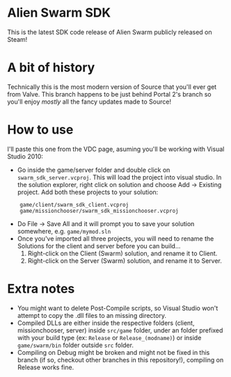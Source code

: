 # Alien Swarm SDK
This is the latest SDK code release of Alien Swarm publicly released on Steam!

# A bit of history
Technically this is the most modern version of Source that you'll ever get from Valve. This branch happens to be just behind Portal 2's branch so you'll enjoy *mostly* all the fancy updates made to Source!

# How to use
I'll paste this one from the VDC page, asuming you'll be working with Visual Studio 2010:
- Go inside the game/server folder and double click on `swarm_sdk_server.vcproj`. This will load the project into visual studio.
In the solution explorer, right click on solution and choose Add -> Existing project. Add both these projects to your solution:
```
    game/client/swarm_sdk_client.vcproj
    game/missionchooser/swarm_sdk_missionchooser.vcproj
```
- Do File -> Save All and it will prompt you to save your solution somewhere, e.g. `game/mymod.sln`
- Once you've imported all three projects, you will need to rename the Solutions for the client and server before you can build...
    1) Right-click on the Client (Swarm) solution, and rename it to Client.
    2) Right-click on the Server (Swarm) solution, and rename it to Server.

# Extra notes
- You might want to delete Post-Compile scripts, so Visual Studio won't attempt to copy the .dll files to an missing directory.
- Compiled DLLs are either inside the respective folders (client, missionchooser, server) inside `src/game` folder, under an folder prefixed with your build type (ex: `Release` or `Release_(modname)`) or inside `game/swarm/bin` folder outside `src` folder.
- Compiling on Debug might be broken and might not be fixed in this branch (if so, checkout other branches in this repository!), compiling on Release works fine.
